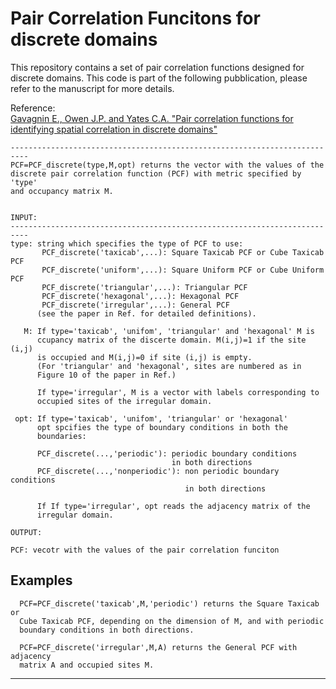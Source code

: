 # Pair Correlation Funcitons for discrete domains

This repository contains a set of pair correlation functions designed for discrete domains. This code is part of the following pubblication, please refer to the manuscript for more details. 

Reference:  
[Gavagnin E., Owen J.P. and Yates C.A. "Pair correlation functions for identifying spatial correlation in discrete domains"](https://journals.aps.org/pre/abstract/10.1103/PhysRevE.97.062104)


```
-------------------------------------------------------------------------- 
PCF=PCF_discrete(type,M,opt) returns the vector with the values of the
discrete pair correlation function (PCF) with metric specified by 'type'
and occupancy matrix M.


INPUT:
-------------------------------------------------------------------------- 
type: string which specifies the type of PCF to use:
       PCF_discrete('taxicab',...): Square Taxicab PCF or Cube Taxicab PCF
       PCF_discrete('uniform',...): Square Uniform PCF or Cube Uniform PCF
       PCF_discrete('triangular',...): Triangular PCF
       PCF_discrete('hexagonal',...): Hexagonal PCF
       PCF_discrete('irregular',...): General PCF
      (see the paper in Ref. for detailed definitions).

   M: If type='taxicab', 'unifom', 'triangular' and 'hexagonal' M is 
      ccupancy matrix of the discerte domain. M(i,j)=1 if the site (i,j) 
      is occupied and M(i,j)=0 if site (i,j) is empty. 
      (For 'triangular' and 'hexagonal', sites are numbered as in 
      Figure 10 of the paper in Ref.)       

      If type='irregular', M is a vector with labels corresponding to
      occupied sites of the irregular domain.

 opt: If type='taxicab', 'unifom', 'triangular' or 'hexagonal'
      opt spcifies the type of boundary conditions in both the
      boundaries:

      PCF_discrete(...,'periodic'): periodic boundary conditions
                                    in both directions  
      PCF_discrete(...,'nonperiodic'): non periodic boundary conditions
                                       in both directions  
      
      If If type='irregular', opt reads the adjacency matrix of the
      irregular domain. 

OUTPUT:

PCF: vecotr with the values of the pair correlation funciton
```


## Examples
```
  PCF=PCF_discrete('taxicab',M,'periodic') returns the Square Taxicab or 
  Cube Taxicab PCF, depending on the dimension of M, and with periodic
  boundary conditions in both directions.
```
```  
  PCF=PCF_discrete('irregular',M,A) returns the General PCF with adjacency
  matrix A and occupied sites M.
```

-------------------------------------------------------------------------- 
